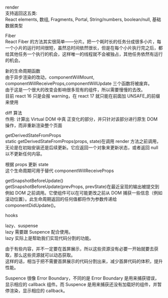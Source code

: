render  
支持返回这五类:  
React elements, 数组, Fragments, Portal, String/numbers, boolean/null, 基础数据类型

Fiber  
React Fiber 的方法其实很简单——分片。把一个耗时长的任务分成很多小片，每一个小片的运行时间很短，虽然总时间依然很长，但是在每个小片执行完之后，都给其他任务一个执行的机会，这样唯一的线程就不会被独占，其他任务依然有运行的机会。

新的生命周期函数  
由于异步渲染的改动，componentWillMount, componentWillReceiveProps,componentWillUpdate 三个函数将被废弃。  
由于这是一个很大的改变会影响很多现有的组件，所以需要慢慢的去改。  
目前 react 16 只是会报 warning，在 react 17 就只能在前面加 UNSAFE\_的前缀来使用

diff 算法  
作用: 计算出 Virtual DOM 中真 正变化的部分，并只针对该部分进行原生 DOM 操作，而非重新渲染整个页面

getDerivedStateFromProps  
static getDerivedStateFromProps(props, state)在调用 render 方法之前调用，  
无论是在初始安装还是后续更新。它应返回一个对象来更新状态，或者返回 null 以不更新任何内容。

根据 props 更新 state  
这个生命周期可用于替代 componentWillReceiveProps

getSnapshotBeforeUpdate()  
getSnapshotBeforeUpdate(prevProps, prevState)在最近呈现的输出被提交到例如 DOM 之前调用。它使组件可以在可能更改之前从 DOM 捕获一些信息（例如滚动位置）。此生命周期返回的任何值都将作为参数传递给 componentDidUpdate()。

hooks

lazy、suspense  
lazy 需要跟 Suspence 配合使用。  
lazy 实际上是帮助我们实现代码分割的功能。

由于有些内容，并不一定要在首屏展示，所以这些资源没有必要一开始就要去获取，那么这些资源就可以动态获取。  
这样的话，相当于把不需要首屏展示的代码分割出来，减少首屏代码的体积，提升性能。

Suspence 很像 Error Boundary，不同的是 Error Boundary 是用来捕获错误，显示相应的 callback 组件。而 Suspence 是用来捕获还没有加载好的组件，并暂停渲染，显示相应的 callback。
